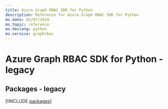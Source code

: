 ```yaml
---
title: Azure Graph RBAC SDK for Python
description: Reference for Azure Graph RBAC SDK for Python
ms.date: 03/07/2024
ms.topic: reference
ms.devlang: python
ms.service: graphrbac
---
```

# Azure Graph RBAC SDK for Python - legacy
## Packages - legacy
[!INCLUDE [packages](graph-rbac-index.md)]